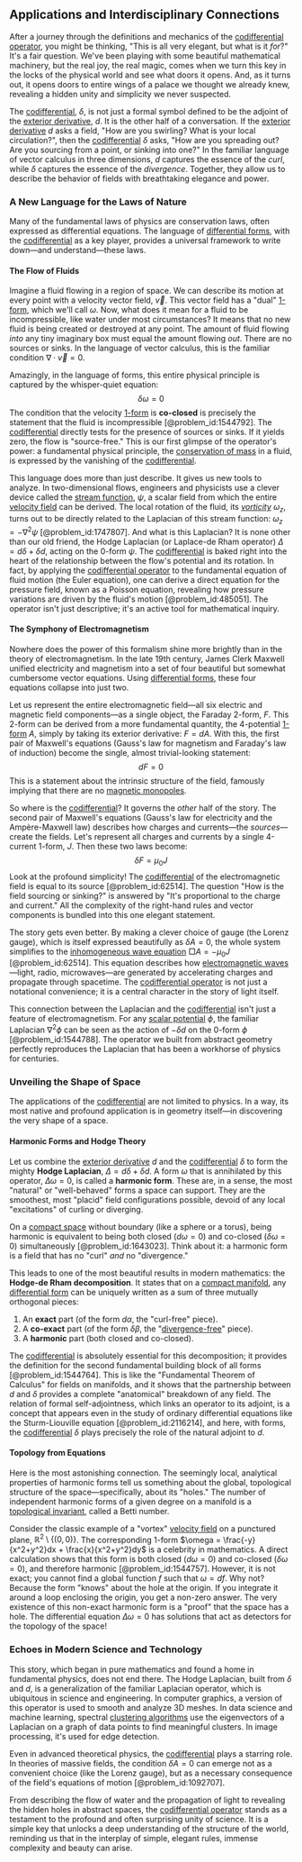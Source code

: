 ## Applications and Interdisciplinary Connections

After a journey through the definitions and mechanics of the [codifferential operator](@article_id:190840), you might be thinking, "This is all very elegant, but what is it *for*?" It's a fair question. We've been playing with some beautiful mathematical machinery, but the real joy, the real magic, comes when we turn this key in the locks of the physical world and see what doors it opens. And, as it turns out, it opens doors to entire wings of a palace we thought we already knew, revealing a hidden unity and simplicity we never suspected.

The [codifferential](@article_id:196688), $\delta$, is not just a formal symbol defined to be the adjoint of the [exterior derivative](@article_id:161406), $d$. It is the other half of a conversation. If the [exterior derivative](@article_id:161406) $d$ asks a field, "How are you swirling? What is your local circulation?", then the [codifferential](@article_id:196688) $\delta$ asks, "How are you spreading out? Are you sourcing from a point, or sinking into one?" In the familiar language of vector calculus in three dimensions, $d$ captures the essence of the *curl*, while $\delta$ captures the essence of the *divergence*. Together, they allow us to describe the behavior of fields with breathtaking elegance and power.

### A New Language for the Laws of Nature

Many of the fundamental laws of physics are conservation laws, often expressed as differential equations. The language of [differential forms](@article_id:146253), with the [codifferential](@article_id:196688) as a key player, provides a universal framework to write down—and understand—these laws.

#### The Flow of Fluids

Imagine a fluid flowing in a region of space. We can describe its motion at every point with a velocity vector field, $\vec{v}$. This vector field has a "dual" [1-form](@article_id:275357), which we'll call $\omega$. Now, what does it mean for a fluid to be incompressible, like water under most circumstances? It means that no new fluid is being created or destroyed at any point. The amount of fluid flowing *into* any tiny imaginary box must equal the amount flowing *out*. There are no sources or sinks. In the language of vector calculus, this is the familiar condition $\nabla \cdot \vec{v} = 0$.

Amazingly, in the language of forms, this entire physical principle is captured by the whisper-quiet equation:
$$ \delta \omega = 0 $$
The condition that the velocity [1-form](@article_id:275357) is **co-closed** is precisely the statement that the fluid is incompressible [@problem_id:1544792]. The [codifferential](@article_id:196688) directly tests for the presence of sources or sinks. If it yields zero, the flow is "source-free." This is our first glimpse of the operator's power: a fundamental physical principle, the [conservation of mass](@article_id:267510) in a fluid, is expressed by the vanishing of the [codifferential](@article_id:196688).

This language does more than just describe. It gives us new tools to analyze. In two-dimensional flows, engineers and physicists use a clever device called the [stream function](@article_id:266011), $\psi$, a scalar field from which the entire [velocity field](@article_id:270967) can be derived. The local rotation of the fluid, its *[vorticity](@article_id:142253)* $\omega_z$, turns out to be directly related to the Laplacian of this stream function: $\omega_z = -\nabla^2 \psi$ [@problem_id:1747807]. And what is this Laplacian? It is none other than our old friend, the Hodge Laplacian (or Laplace-de Rham operator) $\Delta = d\delta + \delta d$, acting on the 0-form $\psi$. The [codifferential](@article_id:196688) is baked right into the heart of the relationship between the flow's potential and its rotation. In fact, by applying the [codifferential operator](@article_id:190840) to the fundamental equation of fluid motion (the Euler equation), one can derive a direct equation for the pressure field, known as a Poisson equation, revealing how pressure variations are driven by the fluid's motion [@problem_id:485051]. The operator isn't just descriptive; it's an active tool for mathematical inquiry.

#### The Symphony of Electromagnetism

Nowhere does the power of this formalism shine more brightly than in the theory of electromagnetism. In the late 19th century, James Clerk Maxwell unified electricity and magnetism into a set of four beautiful but somewhat cumbersome vector equations. Using [differential forms](@article_id:146253), these four equations collapse into just two.

Let us represent the entire electromagnetic field—all six electric and magnetic field components—as a single object, the Faraday 2-form, $F$. This 2-form can be derived from a more fundamental quantity, the 4-potential [1-form](@article_id:275357) $A$, simply by taking its exterior derivative: $F = dA$. With this, the first pair of Maxwell's equations (Gauss's law for magnetism and Faraday's law of induction) become the single, almost trivial-looking statement:
$$ dF = 0 $$
This is a statement about the intrinsic structure of the field, famously implying that there are no [magnetic monopoles](@article_id:142323).

So where is the [codifferential](@article_id:196688)? It governs the *other* half of the story. The second pair of Maxwell's equations (Gauss's law for electricity and the Ampère-Maxwell law) describes how charges and currents—the *sources*—create the fields. Let's represent all charges and currents by a single 4-current 1-form, $J$. Then these two laws become:
$$ \delta F = \mu_0 J $$
Look at the profound simplicity! The [codifferential](@article_id:196688) of the electromagnetic field is equal to its source [@problem_id:62514]. The question "How is the field sourcing or sinking?" is answered by "It's proportional to the charge and current." All the complexity of the right-hand rules and vector components is bundled into this one elegant statement.

The story gets even better. By making a clever choice of gauge (the Lorenz gauge), which is itself expressed beautifully as $\delta A = 0$, the whole system simplifies to the [inhomogeneous wave equation](@article_id:176383) $\Box A = -\mu_0 J$ [@problem_id:62514]. This equation describes how [electromagnetic waves](@article_id:268591)—light, radio, microwaves—are generated by accelerating charges and propagate through spacetime. The [codifferential operator](@article_id:190840) is not just a notational convenience; it is a central character in the story of light itself.

This connection between the Laplacian and the [codifferential](@article_id:196688) isn't just a feature of electromagnetism. For any [scalar potential](@article_id:275683) $\phi$, the familiar Laplacian $\nabla^2 \phi$ can be seen as the action of $-\delta d$ on the 0-form $\phi$ [@problem_id:1544788]. The operator we built from abstract geometry perfectly reproduces the Laplacian that has been a workhorse of physics for centuries.

### Unveiling the Shape of Space

The applications of the [codifferential](@article_id:196688) are not limited to physics. In a way, its most native and profound application is in geometry itself—in discovering the very shape of a space.

#### Harmonic Forms and Hodge Theory

Let us combine the [exterior derivative](@article_id:161406) $d$ and the [codifferential](@article_id:196688) $\delta$ to form the mighty **Hodge Laplacian**, $\Delta = d\delta + \delta d$. A form $\omega$ that is annihilated by this operator, $\Delta \omega = 0$, is called a **harmonic form**. These are, in a sense, the most "natural" or "well-behaved" forms a space can support. They are the smoothest, most "placid" field configurations possible, devoid of any local "excitations" of curling or diverging.

On a [compact space](@article_id:149306) without boundary (like a sphere or a torus), being harmonic is equivalent to being both closed ($d\omega=0$) and co-closed ($\delta\omega=0$) simultaneously [@problem_id:1643023]. Think about it: a harmonic form is a field that has no "curl" *and* no "divergence."

This leads to one of the most beautiful results in modern mathematics: the **Hodge-de Rham decomposition**. It states that on a [compact manifold](@article_id:158310), any [differential form](@article_id:173531) can be uniquely written as a sum of three mutually orthogonal pieces:
1.  An **exact** part (of the form $d\alpha$, the "curl-free" piece).
2.  A **co-exact** part (of the form $\delta\beta$, the "[divergence-free](@article_id:190497)" piece).
3.  A **harmonic** part (both closed and co-closed).

The [codifferential](@article_id:196688) is absolutely essential for this decomposition; it provides the definition for the second fundamental building block of all forms [@problem_id:1544764]. This is like the "Fundamental Theorem of Calculus" for fields on manifolds, and it shows that the partnership between $d$ and $\delta$ provides a complete "anatomical" breakdown of any field. The relation of formal self-adjointness, which links an operator to its adjoint, is a concept that appears even in the study of ordinary differential equations like the Sturm-Liouville equation [@problem_id:2116214], and here, with forms, the [codifferential](@article_id:196688) $\delta$ plays precisely the role of the natural adjoint to $d$.

#### Topology from Equations

Here is the most astonishing connection. The seemingly local, analytical properties of harmonic forms tell us something about the global, topological structure of the space—specifically, about its "holes." The number of independent harmonic forms of a given degree on a manifold is a [topological invariant](@article_id:141534), called a Betti number.

Consider the classic example of a "vortex" [velocity field](@article_id:270967) on a punctured plane, $\mathbb{R}^2 \setminus \{(0,0)\}$. The corresponding 1-form $\omega = \frac{-y}{x^2+y^2}dx + \frac{x}{x^2+y^2}dy$ is a celebrity in mathematics. A direct calculation shows that this form is both closed ($d\omega=0$) and co-closed ($\delta\omega=0$), and therefore harmonic [@problem_id:1544757]. However, it is not exact; you cannot find a global function $f$ such that $\omega = df$. Why not? Because the form "knows" about the hole at the origin. If you integrate it around a loop enclosing the origin, you get a non-zero answer. The very existence of this non-exact harmonic form is a "proof" that the space has a hole. The differential equation $\Delta\omega = 0$ has solutions that act as detectors for the topology of the space!

### Echoes in Modern Science and Technology

This story, which began in pure mathematics and found a home in fundamental physics, does not end there. The Hodge Laplacian, built from $\delta$ and $d$, is a generalization of the familiar Laplacian operator, which is ubiquitous in science and engineering. In computer graphics, a version of this operator is used to smooth and analyze 3D meshes. In data science and machine learning, spectral [clustering algorithms](@article_id:146226) use the eigenvectors of a Laplacian on a graph of data points to find meaningful clusters. In image processing, it's used for edge detection.

Even in advanced theoretical physics, the [codifferential](@article_id:196688) plays a starring role. In theories of massive fields, the condition $\delta A = 0$ can emerge not as a convenient choice (like the Lorenz gauge), but as a necessary consequence of the field's equations of motion [@problem_id:1092707].

From describing the flow of water and the propagation of light to revealing the hidden holes in abstract spaces, the [codifferential operator](@article_id:190840) stands as a testament to the profound and often surprising unity of science. It is a simple key that unlocks a deep understanding of the structure of the world, reminding us that in the interplay of simple, elegant rules, immense complexity and beauty can arise.